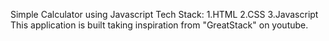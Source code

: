 Simple Calculator using Javascript
Tech Stack:
1.HTML
2.CSS
3.Javascript
This application is built taking inspiration from "GreatStack" on youtube.
